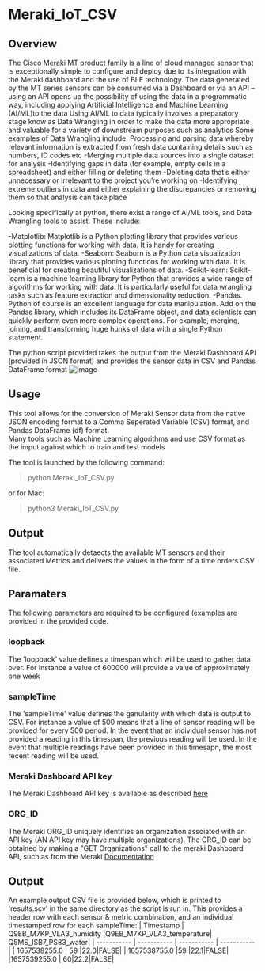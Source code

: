 # Meraki_IoT_CSV
## Overview
The Cisco Meraki MT product family is a line of cloud managed sensor that is exceptionally simple to configure and deploy due to its integration with the Meraki dashboard and the use of BLE technology. The data generated by the MT series sensors can be consumed via a Dashboard or via an API – using an API opens up the possibility of using the data in a programmatic way, including applying Artificial  Intelligence and Machine Learning (AI/ML)to the data
Using AI/ML to data typically involves a preparatory stage know as Data Wrangling in order to make the data more appropriate and valuable for a variety of downstream purposes such as analytics
Some examples of Data Wrangling include;
Processing and parsing data whereby relevant information is extracted from fresh data containing details such as numbers, ID codes etc
-Merging multiple data sources into a single dataset for analysis
-Identifying gaps in data (for example, empty cells in a spreadsheet) and either filling or deleting them
-Deleting data that’s either unnecessary or irrelevant to the project you’re working on
-Identifying extreme outliers in data and either explaining the discrepancies or removing them so that analysis can take place

Looking specifically at python, there exist a range of AI/ML tools, and Data Wrangling tools to assist. These include:


-Matplotlib: Matplotlib is a Python plotting library that provides various plotting functions for working with data. It is handy for creating visualizations of data.
-Seaborn: Seaborn is a Python data visualization library that provides various plotting functions for working with data. It is beneficial for creating beautiful visualizations of data.
-Scikit-learn: Scikit-learn is a machine learning library for Python that provides a wide range of algorithms for working with data. It is particularly useful for data wrangling tasks such as feature extraction and dimensionality reduction.
-Pandas. Python of course is an excellent language for data manipulation. Add on the Pandas library, which includes its DataFrame object, and data scientists can quickly perform even more complex operations. For example, merging, joining, and transforming huge hunks of data with a single Python statement.

The python script provided takes the output from the Meraki Dashboard API (provided in JSON format) and provides the sensor data in CSV and Pandas DataFrame format
![image](https://user-images.githubusercontent.com/20086981/188600249-058d3129-4a39-4b2d-913b-a94650fa472f.png)

## Usage
This tool allows for the conversion of Meraki Sensor data from the native JSON encoding format to a Comma Seperated Variable (CSV) format, and Pandas DataFrame (df) format.  
Many tools such as Machine Learning algorithms and use CSV format as the imput against which to train and test models

The tool is launched by the following command:  
> python Meraki_IoT_CSV.py    

or for Mac:  
> python3 Meraki_IoT_CSV.py 


## Output
The tool automatically detaects the available MT sensors and their associated Metrics and delivers the values in the form of a time orders CSV file.  

## Paramaters
The following parameters are required to be configured (examples are provided in the provided code.

### loopback
The 'loopback' value defines a timespan  which will be used to gather data over. For instance a value of 600000 will provide a value of approximately one week

### sampleTime
The 'sampleTime' value defines the ganularity with which data is output to CSV. For instance a value of 500 means that a line of sensor reading will be provided for every 500 period. In the event that an individual sensor has not provided a reading in this timespan, the previous reading will be used. In the event that multiple readings have been provided in this timesapn, the most recent reading will be used.

### Meraki Dashboard API key
The Meraki Dashboard API key is available as described [here](https://documentation.meraki.com/General_Administration/Other_Topics/Cisco_Meraki_Dashboard_API)

### ORG_ID
The Meraki ORG_ID uniquely identifies an organization assoiated with an API key (AN API key may have multiple organizations). The ORG_ID can be obtained by making a "GET Organizations" call to the meraki Dashboard API, such as from the Meraki [Documentation](https://developer.cisco.com/meraki/api-v1/#!get-organizations)

## Output

An example output CSV file is provided below, which is printed to 'results.scv' in the same directory as the script is run in. This provides a header row with each sensor & metric combination, and an individual timestamped row for each sampleTime:
| Timestamp      | Q9EB_M7KP_VLA3_humidity |Q9EB_M7KP_VLA3_temperature| Q5MS_ISB7_PS83_water|
| ----------- | ----------- | ----------- | ----------- |
| 1657538255.0   | 59       |22.0|FALSE|
| 1657538755.0 |59       |22.1|FALSE|
|1657539255.0 | 60|22.2|FALSE|
